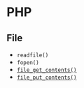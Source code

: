 # PHP
## File
- `readfile()`
- `fopen()`
- [`file_get_contents()`](file-get.php)
- [`file_put_contents()`](file-put.php)